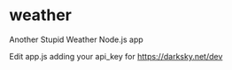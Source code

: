 # weather
Another Stupid Weather Node.js app

Edit app.js adding your api_key for https://darksky.net/dev
